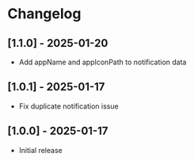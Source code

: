 # Changelog

## [1.1.0] - 2025-01-20

- Add appName and appIconPath to notification data

## [1.0.1] - 2025-01-17

- Fix duplicate notification issue

## [1.0.0] - 2025-01-17

- Initial release
